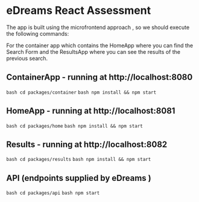 # eDreams React Assessment

The app is built using the microfrontend approach , so we should execute the following commands:

For the container app which contains the HomeApp where you can find the Search Form and the ResultsApp where you can see the results of the previous search.

## ContainerApp - running at http://localhost:8080

```bash cd packages/container```
```bash npm install && npm start```

## HomeApp - running at http://localhost:8081

```bash cd packages/home```
```bash npm install && npm start```

## Results - running at http://localhost:8082

```bash cd packages/results```
```bash npm install && npm start```

## API (endpoints supplied by eDreams )
```bash cd packages/api```
```bash npm start```


